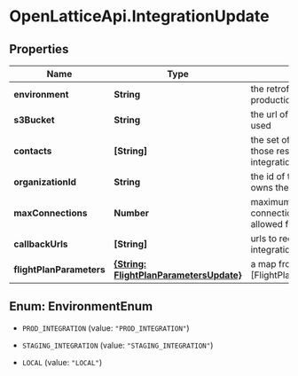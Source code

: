 # OpenLatticeApi.IntegrationUpdate

## Properties

Name | Type | Description | Notes
------------ | ------------- | ------------- | -------------
**environment** | **String** | the retrofit environment (e.g. production, local) | [optional] 
**s3Bucket** | **String** | the url of the s3bucket to be used | [optional] 
**contacts** | **[String]** | the set of email addresses of those responsible for the integration | [optional] 
**organizationId** | **String** | the id of the organization that owns the integration | [optional] 
**maxConnections** | **Number** | maximum number of connections to postgres allowed for this integration | [optional] 
**callbackUrls** | **[String]** | urls to receive a POST when integration has completed | [optional] 
**flightPlanParameters** | [**{String: FlightPlanParametersUpdate}**](FlightPlanParametersUpdate.md) | a map from [Flight] name to [FlightPlanParametersUpdate] | [optional] 



## Enum: EnvironmentEnum


* `PROD_INTEGRATION` (value: `"PROD_INTEGRATION"`)

* `STAGING_INTEGRATION` (value: `"STAGING_INTEGRATION"`)

* `LOCAL` (value: `"LOCAL"`)




